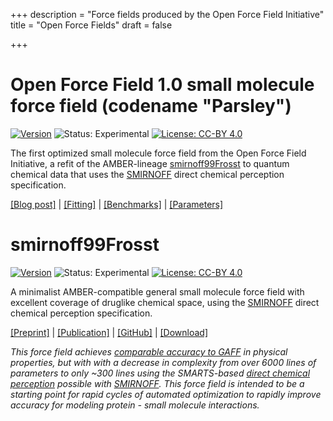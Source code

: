 +++
description = "Force fields produced by the Open Force Field Initiative"
title = "Open Force Fields"
draft = false

+++

<a id="parsley"></a>
# Open Force Field 1.0 small molecule force field (codename "Parsley")

[![Version](https://img.shields.io/github/release/openforcefield/openforcefields.svg?style=flat)](https://github.com/openforcefield/openforcefields/releases)
![Status: Experimental](https://img.shields.io/badge/status-benchmarked-green.svg?style=flat)
[![License: CC-BY 4.0](https://img.shields.io/github/license/openforcefield/smirnoff99Frosst.svg?style=flat)](https://creativecommons.org/licenses/by/4.0/)

The first optimized small molecule force field from the Open Force Field Initiative, a refit of the AMBER-lineage <a href="#smirnoff99Frosst">smirnoff99Frosst</a> to quantum chemical data that uses the [SMIRNOFF](https://open-forcefield-toolkit.readthedocs.io/en/latest/smirnoff.html) direct chemical perception specification.

[[Blog post]](http://openforcefield.org/news/introducing-openforcefield-1.0/) |
[[Fitting]](https://github.com/openforcefield/release-1-fitting) |
[[Benchmarks]](https://github.com/openforcefield/release-1-benchmarking) |
[[Parameters]](https://github.com/openforcefield/openforcefields/releases)

<a id="smirnoff99Frosst"></a>
# smirnoff99Frosst

[![Version](https://img.shields.io/github/release/openforcefield/smirnoff99frosst.svg?style=flat)](https://github.com/openforcefield/smirnoff99Frosst/releases)
![Status: Experimental](https://img.shields.io/badge/status-experimental-orange.svg?style=flat)
[![License: CC-BY 4.0](https://img.shields.io/github/license/openforcefield/smirnoff99Frosst.svg?style=flat)](https://creativecommons.org/licenses/by/4.0/)

A minimalist AMBER-compatible general small molecule force field with excellent coverage of druglike chemical space,
using the [SMIRNOFF](https://open-forcefield-toolkit.readthedocs.io/en/0.3.0/smirnoff.html) direct chemical perception specification.

[[Preprint]](https://doi.org/10.1101/286542) |
[[Publication]](10.1021/acs.jctc.8b00640) |
[[GitHub]](https://github.com/openforcefield/smirnoff99Frosst) |
[[Download]](https://github.com/openforcefield/smirnoff99Frosst/releases)

*This force field achieves [comparable accuracy to GAFF](https://doi.org/10.1101/286542) in physical properties, but with with a decrease in complexity from over 6000 lines of parameters to only ~300 lines using the SMARTS-based [direct chemical perception](https://doi.org/10.1101/286542) possible with [SMIRNOFF](https://open-forcefield-toolkit.readthedocs.io/en/latest/smirnoff.html).
This force field is intended to be a starting point for rapid cycles of automated optimization to rapidly improve accuracy for modeling protein - small molecule interactions.*
